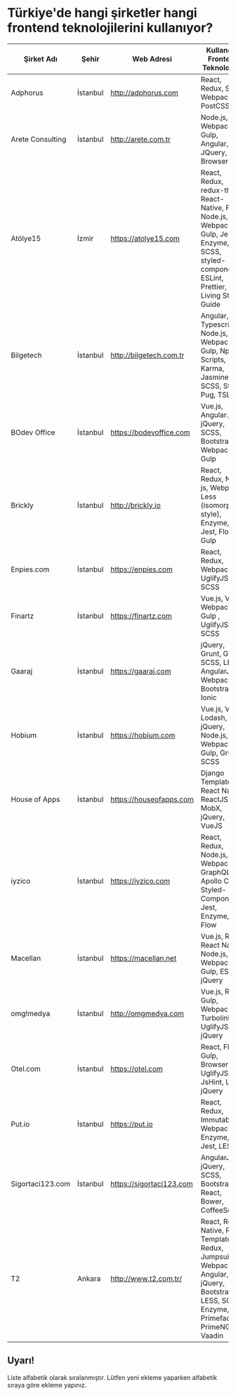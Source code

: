 # Türkiye'de hangi şirketler hangi frontend teknolojilerini kullanıyor?

| Şirket Adı       | Şehir    | Web Adresi               | Kullandığı Frontend Teknolojileri                                                                                                                  |
|------------------|----------|--------------------------|----------------------------------------------------------------------------------------------------------------------------------------------------|
| Adphorus         | İstanbul | http://adphorus.com      | React, Redux, Saga, Webpack, PostCSS                                                                                                               |
| Arete Consulting | İstanbul | http://arete.com.tr      | Node.js, Webpack, Gulp, Angular, JQuery, Browserify                                                                                                              |
| Atölye15         | İzmir    | https://atolye15.com     | React, Redux, redux-thunk, React-Native, Flow, Node.js, Webpack, Gulp, Jest, Enzyme, SCSS, styled-components, ESLint, Prettier, Living Style Guide |
| Bilgetech        | İstanbul | http://bilgetech.com.tr  | Angular, Typescript, Node.js, Webpack, Gulp, Npm Scripts, Karma, Jasmine, SCSS, Stylus, Pug, TSLint                                                |
| BOdev Office     | İstanbul | https://bodevoffice.com  | Vue.js, Angular.js, jQuery, SCSS, Bootstrap, Webpack, Gulp                                                                                         |
| Brickly          | İstanbul | http://brickly.io        | React, Redux, Node js, Webpack, Less (isomorphic style), Enzyme, Jest, Flow, Gulp                                                                  |
| Enpies.com       | İstanbul | https://enpies.com       | React, Redux,  Webpack, UglifyJS, SCSS                                                                                                             |
| Finartz          | İstanbul | https://finartz.com      | Vue.js, Vuex, Webpack, Gulp , UglifyJS, SCSS                                                                                                       |
| Gaaraj           | İstanbul | https://gaaraj.com       | jQuery, Grunt, Gulp, SCSS, LESS, AngularJS, Webpack, Bootstrap, Ionic                                                                              |
| Hobium           | İstanbul | https://hobium.com       | Vue.js, Vuex, Lodash, jQuery, Node.js, Webpack, Gulp, Grunt, SCSS                                                                                  |
| House of Apps    | İstanbul | https://houseofapps.com  | Django Templates, React Native, ReactJS, MobX, jQuery, VueJS                                                                                       |
| iyzico           | İstanbul | https://iyzico.com       | React, Redux, Node.js, Webpack, GraphQL, Apollo Client, Styled-Components, Jest, Enzyme, Flow                                                      |
| Macellan         | İstanbul | https://macellan.net     | Vue.js, React, React Native, Node.js, Webpack, Gulp, ESLint, jQuery                                                                                |
| omg!medya        | İstanbul | http://omgmedya.com      | Vue.js, React, Gulp, Webpack, Turbolinks, UglifyJS, jQuery                                                                                         |
| Otel.com         | İstanbul | https://otel.com         | React, Flux, Gulp, Browserify, UglifyJS, JsHint, LESS, jQuery                                                                                      |
| Put.io           | İstanbul | https://put.io           | React, Redux, ImmutableJS, Webpack, Enzyme, Jest, LESS                                                                                             |
| Sigortaci123.com | İstanbul | https://sigortaci123.com | AngularJS, jQuery, SCSS, Bootstrap, React, Bower, CoffeeScript                                                                                     |
| T2 | Ankara | http://www.t2.com.tr/ | React, React Native, React Templates, Redux, Jumpsuit, Webpack, Angular, jQuery, Bootstrap, LESS, SCSS, Enzyme, JSF, Primefaces, PrimeNG, Vaadin                                                                                     |

## Uyarı!

Liste alfabetik olarak sıralanmıştır. Lütfen yeni ekleme yaparken alfabetik sıraya göre ekleme yapınız.

